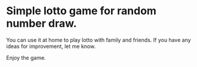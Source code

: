 # Simple lotto game for random number draw.

You can use it at home to play lotto with family and friends.
If you have any ideas for improvement, let me know. 

Enjoy the game. 
